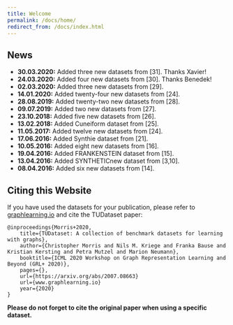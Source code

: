 ```yaml
---
title: Welcome
permalink: /docs/home/
redirect_from: /docs/index.html
---
```

## News

* **30.03.2020:** Added three new datasets from [31]. Thanks Xavier!
* **24.03.2020:** Added four new datasets from [30]. Thanks Benedek!
* **02.03.2020:** Added three new datasets from [29].
* **14.01.2020:** Added twenty-four new datasets from [24].
* **28.08.2019:** Added twenty-two new datasets from [28].
* **09.07.2019:** Added two new datasets from [27].
* **23.10.2018:** Added five new datasets from [26].
* **13.02.2018:** Added Cuneiform dataset from [25].
* **11.05.2017:** Added twelve new datasets from [24].
* **17.06.2016:** Added Synthie dataset from [21].
* **10.05.2016:** Added eight new datasets from [16].
* **19.04.2016:** Added FRANKENSTEIN dataset from [15].
* **13.04.2016:** Added SYNTHETICnew dataset from [3,10].
* **08.04.2016:** Added six new datasets from [14].


## Citing this Website
If you have used the datasets for your publication, please refer to [graphlearning.io](http://www.graphlearning.io/) and cite the TUDataset paper:

```
@inproceedings{Morris+2020,
    title={TUDataset: A collection of benchmark datasets for learning with graphs},
    author={Christopher Morris and Nils M. Kriege and Franka Bause and Kristian Kersting and Petra Mutzel and Marion Neumann},
    booktitle={ICML 2020 Workshop on Graph Representation Learning and Beyond (GRL+ 2020)},
    pages={},
    url={https://arxiv.org/abs/2007.08663}
    url={www.graphlearning.io}
    year={2020}
}
```


**Please do not forget to cite the original paper when using a specific dataset.**
